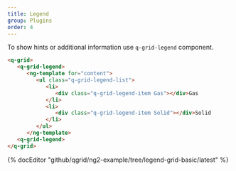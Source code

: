 ```yaml
---
title: Legend
group: Plugins
order: 4
---
```


To show hints or additional information use `q-grid-legend` component.

```html
<q-grid>
   <q-grid-legend>
      <ng-template for="content">
         <ul class="q-grid-legend-list">
            <li>
               <div class="q-grid-legend-item Gas"></div>Gas
            </li>
            <li>
               <div class="q-grid-legend-item Solid"></div>Solid
            </li>
         </ul>
      </ng-template>
   <q-grid-legend>
</q-grid>
```

{% docEditor "github/qgrid/ng2-example/tree/legend-grid-basic/latest" %}
